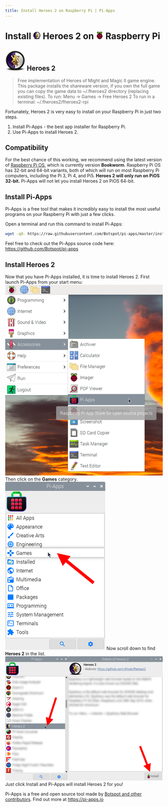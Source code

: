```yaml
---
title: Install Heroes 2 on Raspberry Pi | Pi-Apps
---
```

<div class="simple-install-content content">

# Install <img src="/img/app-icons/Heroes 2/icon-64.png" height=24> Heroes 2 on <img src=/img/other-icons/raspberrypi-icon.svg height=24> Raspberry Pi

## <img src="/img/app-icons/Heroes 2/icon-64.png"> Heroes 2
> Free implementation of Heroes of Might and Magic II game engine.
> This package installs the shareware version, if you own the full game you can copy the game data to ~/.fheroes2 directory (replacing existing files).
> To run: Menu -> Games -> Free Heroes 2
> To run in a terminal: ~/.fheroes2/fheroes2-rpi

Fortunately, Heroes 2 is very easy to install on your Raspberry Pi in just two steps.
1. Install Pi-Apps - the best app installer for Raspberry Pi.
2. Use Pi-Apps to install Heroes 2.
</div>
<div class="simple-install-content content">

## Compatibility
For the best chance of this working, we recommend using the latest version of [Raspberry Pi OS](https://www.raspberrypi.com/software/), which is currently version **Bookworm**.
Raspberry Pi OS has 32-bit and 64-bit variants, both of which will run on most Raspberry Pi computers, including the Pi 3, Pi 4, and Pi5.
**Heroes 2 will only run on PiOS 32-bit.** Pi-Apps will not let you install Heroes 2 on PiOS 64-bit.
</div>
<div class="simple-install-content content">

## Install Pi-Apps

Pi-Apps is a free tool that makes it incredibly easy to install the most useful programs on your Raspberry Pi with just a few clicks.

Open a terminal and run this command to install Pi-Apps:
```bash
wget -qO- https://raw.githubusercontent.com/Botspot/pi-apps/master/install | bash
```
Feel free to check out the Pi-Apps source code here: https://github.com/Botspot/pi-apps
</div>
<div class="simple-install-content content">

## Install Heroes 2

Now that you have Pi-Apps installed, it is time to install Heroes 2.
First launch Pi-Apps from your start menu:
<img src="/img/start-menu.png">
Then click on the <b>Games</b> category.
<img src="/img/category-selections/Games.png">
Now scroll down to find <b>Heroes 2</b> in the list.
<img src="/img/app-icons/Heroes 2/app-selection.png">
Just click Install and Pi-Apps will install Heroes 2 for you!
</div>
<div class="simple-install-content content">

Pi-Apps is a free and open source tool made by [Botspot and other contributors](/about/#contributors). Find out more at https://pi-apps.io
</div>
